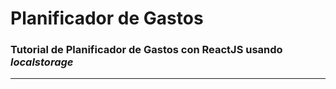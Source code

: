 # Planificador de Gastos

### Tutorial de Planificador de Gastos con **ReactJS** usando *localstorage*

---